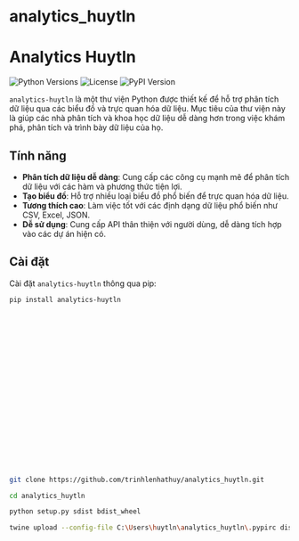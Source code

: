 # analytics_huytln
# Analytics Huytln

![Python Versions](https://img.shields.io/pypi/pyversions/analytics-huytln)
![License](https://img.shields.io/pypi/l/analytics-huytln)
![PyPI Version](https://img.shields.io/pypi/v/analytics-huytln)

`analytics-huytln` là một thư viện Python được thiết kế để hỗ trợ phân tích dữ liệu qua các biểu đồ và trực quan hóa dữ liệu. Mục tiêu của thư viện này là giúp các nhà phân tích và khoa học dữ liệu dễ dàng hơn trong việc khám phá, phân tích và trình bày dữ liệu của họ.

## Tính năng

- **Phân tích dữ liệu dễ dàng**: Cung cấp các công cụ mạnh mẽ để phân tích dữ liệu với các hàm và phương thức tiện lợi.
- **Tạo biểu đồ**: Hỗ trợ nhiều loại biểu đồ phổ biến để trực quan hóa dữ liệu.
- **Tương thích cao**: Làm việc tốt với các định dạng dữ liệu phổ biến như CSV, Excel, JSON.
- **Dễ sử dụng**: Cung cấp API thân thiện với người dùng, dễ dàng tích hợp vào các dự án hiện có.

## Cài đặt

Cài đặt `analytics-huytln` thông qua pip:

```bash
pip install analytics-huytln






















git clone https://github.com/trinhlenhathuy/analytics_huytln.git 

cd analytics_huytln

python setup.py sdist bdist_wheel 

twine upload --config-file C:\Users\huytln\analytics_huytln\.pypirc dist/*
